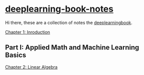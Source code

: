# [deeplearning-book-notes](https://uclaacmai.github.io/deeplearning-book-notes)

Hi there, these are a collection of notes the [deeplearningbook](http://www.deeplearningbook.org/).

[Chapter 1: Inroduction](https://uclaacmai.github.io/deeplearning-book-notes/Ch1-Introduction) 

## Part I: Applied Math and Machine Learning Basics
[Chapter 2: Linear Algebra](https://uclaacmai.github.io/deeplearning-book-notes/Ch2-Linear-Algebra) 

